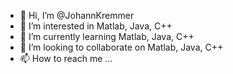 - 👋 Hi, I’m @JohannKremmer
- 👀 I’m interested in Matlab, Java, C++
- 🌱 I’m currently learning Matlab, Java, C++
- 💞️ I’m looking to collaborate on Matlab, Java, C++
- 📫 How to reach me ...

<!---
JohannKremmer/JohannKremmer is a ✨ special ✨ repository because its `README.md` (this file) appears on your GitHub profile.
You can click the Preview link to take a look at your changes.
--->
